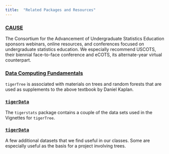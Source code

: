 ```yaml
---
title:  "Related Packages and Resources"
---
```


<a href="https://www.causeweb.org/cause/" target = "_blank"><h3>CAUSE</h3></a>

The Consortium for the Advancement of Undergraduate Statistics Education sponsors webinars, online resources, and conferences focused on undergraduate statistics education.  We especially recommend USCOTS, their biennial face-to-face conference and eCOTS, its alternate-year virtual counterpart.

<a href="http://data-computing.org" target = "_blank"><h3>Data Computing Fundamentals</h3></a>

`tigerTree` is associated with materials on trees and random forests that are used as supplements to the above textbook by Daniel Kaplan.

<a href="http://homerhanumat.github.io/tigerstats" target = "_blank"><h3>`tigerData`</h3></a>

The `tigerstats` package contains a couple of the data sets used in the Vignettes for `tigerTree`.

<a href="https://github.com/homerhanumat/tigerData" target = "_blank"><h3>`tigerData`</h3></a>

A few additional datasets that we find useful in our classes.  Some are especially useful as the basis for a project involving trees.


